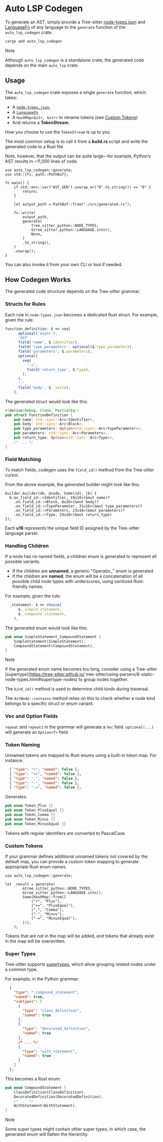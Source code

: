 # Auto LSP Codegen

To generate an AST, simply provide a Tree-sitter [node-types.json](https://tree-sitter.github.io/tree-sitter/using-parsers/6-static-node-types.html#static-node-types) and [LanguageFn](https://docs.rs/tree-sitter/latest/tree_sitter/struct.Language.html) of any language to the `generate` function of the `auto_lsp_codegen` crate.

```sh
cargo add auto_lsp_codegen
```
> [!NOTE]
> Although `auto_lsp_codegen` is a standalone crate, the generated code depends on the main `auto_lsp` crate.

## Usage

The `auto_lsp_codegen` crate exposes a single `generate` function, which takes:
 - A [`node-types.json`](https://tree-sitter.github.io/tree-sitter/using-parsers/6-static-node-types.html), 
 - A [`LanguageFn`](https://docs.rs/tree-sitter-language/0.1.5/tree_sitter_language/struct.LanguageFn.html)
 - A `HashMap<&str, &str>` to rename tokens (see [Custom Tokens](#custom-tokens))
 - And returns a **TokenStream**.

How you choose to use the `TokenStream` is up to you.

The most common setup is to call it from a **build.rs** script and write the generated code to a Rust file.

Note, however, that the output can be quite large—for example, Python’s AST results in ~11,000 lines of code.

```rust, ignore
use auto_lsp_codegen::generate;
use std::{fs, path::PathBuf};

fn main() {
    if std::env::var("AST_GEN").unwrap_or("0".to_string()) == "0" {
        return;
    }

    let output_path = PathBuf::from("./src/generated.rs");

    fs::write(
        output_path,
        generate(
            tree_sitter_python::NODE_TYPES,
            &tree_sitter_python::LANGUAGE.into(),
            None,
        )
        .to_string(),
    )
    .unwrap();
}
```

You can also invoke it from your own CLI or tool if needed.

## How Codegen Works

The generated code structure depends on the Tree-sitter grammar.

### Structs for Rules

Each rule in `node-types.json` becomes a dedicated Rust struct. For example, given the rule:

```js
function_definition: $ => seq(
      optional('async'),
      'def',
      field('name', $.identifier),
      field('type_parameters', optional($.type_parameter)),
      field('parameters', $.parameters),
      optional(
        seq(
          '->',
          field('return_type', $.type),
        ),
      ),
      ':',
      field('body', $._suite),
    ),
```

The generated struct would look like this:

```rust
#[derive(Debug, Clone, PartialEq)]
pub struct FunctionDefinition {
    pub name: std::sync::Arc<Identifier>,
    pub body: std::sync::Arc<Block>,
    pub type_parameters: Option<std::sync::Arc<TypeParameter>>,
    pub parameters: std::sync::Arc<Parameters>,
    pub return_type: Option<std::sync::Arc<Type>>,
    /* ... */
}
```

### Field Matching

To match fields, codegen uses the `field_id()` method from the Tree-sitter cursor.

From the above example, the generated builder might look like this:

```rust, ignore
builder.builder(db, &node, Some(id), |b| {
  b.on_field_id::<Identifier, 19u16>(&mut name)?
    .on_field_id::<Block, 6u16>(&mut body)?
    .on_field_id::<TypeParameter, 31u16>(&mut type_parameters)?
    .on_field_id::<Parameters, 23u16>(&mut parameters)?
    .on_field_id::<Type, 24u16>(&mut return_type)
});
```

Each **u16** represents the unique field ID assigned by the Tree-sitter language parser.

### Handling Children

If a node has no named fields, a children enum is generated to represent all possible variants.

- If the children are **unnamed**, a generic "Operator_" enum is generated
- If the children are **named**, the enum will be a concatenation of all possible child node types with underscores, using sanitized Rust-friendly names.

For example, given the rule:

```js
  _statement: $ => choice(
      $._simple_statement,
      $._compound_statement,
    ),
```

The generated enum would look like this:

```rust
pub enum SimpleStatement_CompoundStatement {
    SimpleStatement(SimpleStatement),
    CompoundStatement(CompoundStatement),
}
```

> [!NOTE]
>If the generated enum name becomes too long, consider using a Tree-sitter [supertype](https://tree-sitter.github.io/ tree-sitter/using-parsers/6-static-node-types.html#supertype-nodes) to group nodes together.

The `kind_id()` method is used to determine child kinds during traversal.

The `AstNode::contains` method relies on this to check whether a node kind belongs to a specific struct or enum variant.

### Vec and Option Fields

`repeat` and `repeat1` in the grammar will generate a `Vec` field.
`optional(...)` will generate an `Option<T>` field. 

### Token Naming

Unnamed tokens are mapped to Rust enums using a built-in token map. For instance:

```json
  { "type": "+", "named": false },
  { "type": "+=", "named": false },
  { "type": ",", "named": false },
  { "type": "-", "named": false },
  { "type": "-=", "named": false },
```

Generates:

```rust
pub enum Token_Plus {}
pub enum Token_PlusEqual {}
pub enum Token_Comma {}
pub enum Token_Minus {}
pub enum Token_MinusEqual {}
```

Tokens with regular identifiers are converted to PascalCase.

### Custom Tokens

If your grammar defines additional unnamed tokens not covered by the default map, you can provide a custom token mapping to generate appropriate Rust enum names.

```rust, ignore
use auto_lsp_codegen::generate;

let _result = generate(
        &tree_sitter_python::NODE_TYPES,
        &tree_sitter_python::LANGUAGE.into(),
        Some(HashMap::from([
            ("+", "Plus"),
            ("+=", "PlusEqual"),
            (",", "Comma"),
            ("-", "Minus"),
            ("-=", "MinusEqual"),
        ])),
    );
```

Tokens that are not in the map will be added, and tokens that already exist in the map will be overwritten.

### Super Types

Tree-sitter supports [supertypes](https://tree-sitter.github.io/tree-sitter/using-parsers/6-static-node-types.html#supertype-nodes), which allow grouping related nodes under a common type.

For example, in the Python grammar:

```json
  {
    "type": "_compound_statement",
    "named": true,
    "subtypes": [
      {
        "type": "class_definition",
        "named": true
      },
      {
        "type": "decorated_definition",
        "named": true
      },
      /* ... */
      {
        "type": "with_statement",
        "named": true
      }
    ]
  },
```

This becomes a Rust enum:

```rust
pub enum CompoundStatement {
    ClassDefinition(ClassDefinition),
    DecoratedDefinition(DecoratedDefinition),
    /* ... */
    WithStatement(WithStatement),
}
```

> [!NOTE]
> Some super types might contain other super types, in which case, the generated enum will flatten the hierarchy.
